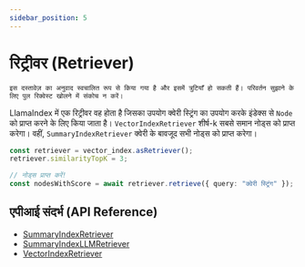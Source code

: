 ```yaml
---
sidebar_position: 5
---
```


# रिट्रीवर (Retriever)

`इस दस्तावेज़ का अनुवाद स्वचालित रूप से किया गया है और इसमें त्रुटियाँ हो सकती हैं। परिवर्तन सुझाने के लिए पुल रिक्वेस्ट खोलने में संकोच न करें।`

LlamaIndex में एक रिट्रीवर वह होता है जिसका उपयोग क्वेरी स्ट्रिंग का उपयोग करके इंडेक्स से `Node` को प्राप्त करने के लिए किया जाता है। `VectorIndexRetriever` शीर्ष-k सबसे समान नोड्स को प्राप्त करेगा। वहीं, `SummaryIndexRetriever` क्वेरी के बावजूद सभी नोड्स को प्राप्त करेगा।

```typescript
const retriever = vector_index.asRetriever();
retriever.similarityTopK = 3;

// नोड्स प्राप्त करें!
const nodesWithScore = await retriever.retrieve({ query: "क्वेरी स्ट्रिंग" });
```

## एपीआई संदर्भ (API Reference)

- [SummaryIndexRetriever](../../api/classes/SummaryIndexRetriever.md)
- [SummaryIndexLLMRetriever](../../api/classes/SummaryIndexLLMRetriever.md)
- [VectorIndexRetriever](../../api/classes/VectorIndexRetriever.md)
